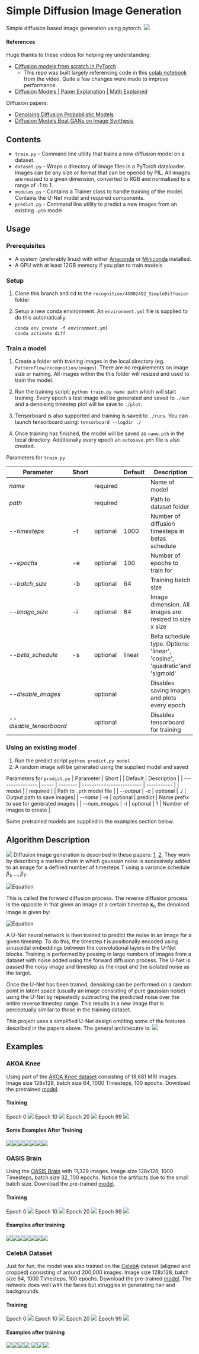 # Simple Diffusion Image Generation

Simple diffusion based image generation using pytorch.
![](https://hcloudh.com/nextcloud/s/TpPW8Z3EzCc3mP6/download/plot_epoch94.jpeg)
#### References

Huge thanks to these videos for helping my understanding:

* [Diffusion models from scratch in PyTorch](https://www.youtube.com/watch?v=a4Yfz2FxXiY&t=912s)
  * This repo was built largely referencing code in this [colab notebook](https://colab.research.google.com/drive/1sjy9odlSSy0RBVgMTgP7s99NXsqglsUL?usp=sharing) from the video. Quite a few changes were made to improve performance.
* [Diffusion Models | Paper Explanation | Math Explained](https://www.youtube.com/watch?v=HoKDTa5jHvg&t=1338s)

Diffusion papers:
* [Denoising Diffusion Probabilistic Models](https://arxiv.org/pdf/2006.11239.pdf)
* [Diffusion Models Beat GANs on Image Synthesis](https://arxiv.org/pdf/2105.05233.pdf)

## Contents
* `train.py` - Command line utility that trains a new diffusion model on a dataset.
* `dataset.py` - Wraps a directory of image files in a PyTorch dataloader. Images can be any size or format that can be opened by PIL. All images are resized to a given dimension, converted to RGB and normalised to a range of -1 to 1.
* `modules.py` - Contains a Trainer class to handle training of the model. Contains the U-Net model and required components.
* `predict.py` - Command line utility to predict a new images from an existing `.pth` model

## Usage
### Prerequisites

* A system (preferably linux) with either [Anaconda](https://www.anaconda.com/) or [Miniconda](https://docs.conda.io/en/latest/miniconda.html) installed.
* A GPU with at least 12GB memory if you plan to train models

### Setup

1. Clone this branch and cd to the `recognition/45802492_SimpleDiffusion
` folder
2. Setup a new conda environment. An `environment.yml` file is supplied to do this automatically.

   ```
   conda env create -f environment.yml
   conda activate diff
   
   ```
### Train a model
1. Create a folder with training images in the local directory (eg. `PatternFlow/recognition/images`). There are no requirements on image size or naming. All images within the this folder will resized and used to train the model.
2. Run the training script: `python train.py name path` which will start training. Every epoch a test image will be generated and saved to `./out` and a denoising timestep plot will be save to `./plot`.
   
3. Tensorboard is also supported and training is saved to `./runs`. You can launch tensorboard using: `tensorboard --logdir ./`

4. Once training has finished, the model will be saved as `name.pth` in the local directory. Additionally every epoch an `autosave.pth` file is also created.

Parameters for `train.py`

| Parameter                  | Short |          | Default                   | Description |
| ----------------           | ----- | -------- | ------------------------- | ----------- |
| _name_                     |       | required |                           | Name of model |
| _path_                     |       | required |                           | Path to dataset folder |
| _--timesteps_              |  -t   | optional | 1000                      | Number of diffusion timesteps in betas schedule|
| _--epochs_                 | -e    | optional | 100                       | Number of epochs to train for |
| _--batch_size_             | -b    | optional | 64                        | Training batch size |
| _--image_size_             | -i    | optional | 64                        | Image dimension. All images are resized to size x size |
| _--beta_schedule_          | -s    | optional | linear                    | Beta schedule type. Options: 'linear', 'cosine', 'quadratic'and 'sigmoid' |
| _--disable_images_         |       | optional |                           | Disables saving images and plots every epoch |
| _--disable_tensorboard_    |       | optional |                           | Disables tensorboard for training |

### Using an existing model
1. Run the predict script `python predict.py model`
2. A random image will be generated using the supplied model and saved

Parameters for `predict.py`
| Parameter                  | Short |          | Default                   | Description |
| ----------------           | ----- | -------- | ------------------------- | ----------- |
| _model_                    |       | required |                           | Path to `.pth` model file |
| _--output_                 |  -o   | optional | ./                        | Output path to save images|
| _--name_                   | -n    | optional | predict                   | Name prefix to use for generated images |
| _--num_images_             | -i    | optional | 1                         | Number of images to create |

Some pretrained models are supplied in the examples section below. 

## Algorithm Description
![](https://hcloudh.com/nextcloud/s/kRoAMTSQkJ4weZf/download/process.png)
Diffusion image generation is described in these papers: [1](https://arxiv.org/pdf/2006.11239.pdf), [2](https://arxiv.org/pdf/2105.05233.pdf). They work by describing a markov chain in which gaussain noise is sucessively added to an image for a defined number of timesteps $T$ using a variance schedule $\beta_1,...,\beta_T$.  

![Equation](https://latex.codecogs.com/png.image?\dpi{110}\bg{white}q(\mathbf{x}_t|\mathbf{x}_{t-1}):=\mathcal{N}(\mathbf{x}_t;\sqrt{1-\beta_t}\mathbf{x}_{t-1},&space;\beta_t&space;\mathbf{I}))

This is called the forward diffusion process. The reverse diffusion process is the opposite in that given an image at a certain timestep $\mathbf{x}_t$, the denoised image is given by:

![Equation](https://latex.codecogs.com/png.image?\dpi{110}\bg{white}p_\theta(\mathbf{x}_{t-1}|\mathbf{x}_t):=\mathcal{N}(\mathbf{x}_{t-1};\mathbf{\mu}(\mathbf{x}_t,t),\mathbf{\Sigma}_\theta(\mathbf{x}_t,t)))

A U-Net neural network is then trained to predict the noise in an image for a given timestep. To do this, the timestep $t$ is positionally encoded using sinusoidal embeddings between the convolutional layers in the U-Net blocks. Training is performed by passing in large numbers of images from a dataset with noise added using the forward diffusion process. The U-Net is passed the noisy image and timestep as the input and the isolated noise as the target.

Once the U-Net has been trained, denoising can be performed on a random point in latent space (usually an image consisting of pure gaussian noise) using the U-Net by repeatedly subtracting the predicted noise over the entire reverse timestep range. This results in a new image that is perceptually similar to those in the training dataset.

This project uses a simplified U-Net design omitting some of the features described in the papers above. The general architecutre is:
![](https://hcloudh.com/nextcloud/s/atkz7cBTeJEDAbW/download/unet.png)

## Examples

### AKOA Knee 
Using part of the [AKOA Knee dataset](https://nda.nih.gov/oai/) consisting of 18,681 MRI images. Image size 128x128, batch size 64, 1000 Timesteps, 100 epochs. Download the pretrained [model](https://hcloudh.com/nextcloud/s/zQ4FzxGJd2aXzA8/download/AKOA2.pth).
#### Training
Epoch 0
![](https://hcloudh.com/nextcloud/s/LdiWLFwsMtqGCPy/download/plot_epoch0.jpeg)
Epoch 10
![](https://hcloudh.com/nextcloud/s/Ho8apXrybbamXrS/download/plot_epoch10.jpeg)
Epoch 20
![](https://hcloudh.com/nextcloud/s/L6SfgoKzpWdCWam/download/plot_epoch20.jpeg)
Epoch 99
![](https://hcloudh.com/nextcloud/s/CZraXEaTGactfaz/download/plot_epoch99.jpeg)

#### Some Examples After Training
![](https://hcloudh.com/nextcloud/s/LEpJzmtMFHY2CyS/download/predict0.jpeg)![](https://hcloudh.com/nextcloud/s/EJCRb3wj43D75qN/download/predict1.jpeg)![](https://hcloudh.com/nextcloud/s/NT7RY7b7sLeXGSF/download/predict2.jpeg)![](https://hcloudh.com/nextcloud/s/KtfFcEYSjnyxiwz/download/predict3.jpeg)![](https://hcloudh.com/nextcloud/s/MzTR56qysE3N5pT/download/predict4.jpeg)![](https://hcloudh.com/nextcloud/s/WtKYfsEdo8nYq5q/download/predict5.jpeg)![](https://hcloudh.com/nextcloud/s/kTsjDgQSdfAibFY/download/predict6.jpeg)

### OASIS Brain
Using the [OASIS Brain](https://www.oasis-brains.org/) with 11,329 images. Image size 128x128, 1000 Timesteps, batch size 32, 100 epochs. Notice the artifacts due to the small batch size. Download the pre-trained [model](https://hcloudh.com/nextcloud/s/PpmLt5xTZLQHXHE/download/brain.pth).
#### Training
Epoch 0
![](https://hcloudh.com/nextcloud/s/rq2TPtAp3Aibj5x/download/plot_epoch0.jpeg)
Epoch 10
![](https://hcloudh.com/nextcloud/s/r3LLCparqbo77Xw/download/plot_epoch10.jpeg)
Epoch 20
![](https://hcloudh.com/nextcloud/s/PGaqHXzowryKtkB/download/plot_epoch20.jpeg)
Epoch 99
![](https://hcloudh.com/nextcloud/s/rNaFJptFKMTnz4X/download/plot_epoch99.jpeg)

#### Examples after training
![](https://hcloudh.com/nextcloud/s/QDdoBxFGF5RNLXg/download/predict2.jpeg)![](https://hcloudh.com/nextcloud/s/qZiA5zPDAxSAXgx/download/predict3.jpeg)![](https://hcloudh.com/nextcloud/s/84ftrCnnXJmgjGp/download/predict4.jpeg)![](https://hcloudh.com/nextcloud/s/EEodLTB24xiw6x2/download/predict6.jpeg)![](https://hcloudh.com/nextcloud/s/WjWceaEJ5BsbtJb/download/predict7.jpeg)![](https://hcloudh.com/nextcloud/s/4dkMk97t4KgFRRs/download/predict8.jpeg)![](https://hcloudh.com/nextcloud/s/S67ByeBPYtbq52G/download/predict9.jpeg)

### CelebA Dataset
Just for fun, the model was also trained on the [CelebA](https://mmlab.ie.cuhk.edu.hk/projects/CelebA.html) dataset (aligned and cropped) consisting of around 200,000 images. Image size 128x128, batch size 64, 1000 Timesteps, 100 epochs. Download the pre-trained [model](https://hcloudh.com/nextcloud/s/ma6ww8GF5XEoysT/download/celebA.pth). The network does well with the faces but struggles in generating hair and backgrounds.

#### Training 
Epoch 0
![](https://hcloudh.com/nextcloud/s/z3z6qcX2bz3dZGy/download/plot_epoch0.jpeg)
Epoch 10
![](https://hcloudh.com/nextcloud/s/weKD2Abeg57KD2w/download/plot_epoch10.jpeg)
Epoch 20
![](https://hcloudh.com/nextcloud/s/jSW944KfLSXXX9s/download/plot_epoch20.jpeg)
Epoch 99
![](https://hcloudh.com/nextcloud/s/toiR4mKsXemxaxM/download/plot_epoch99.jpeg)
#### Examples after training
![](https://hcloudh.com/nextcloud/s/xiEtPoB73REYZZk/download/predict5.jpeg)![](https://hcloudh.com/nextcloud/s/ggdw7wtLEEEWyoa/download/predict6.jpeg)![](https://hcloudh.com/nextcloud/s/jXaebSRSTpjC9Yq/download/predict7.jpeg)![](https://hcloudh.com/nextcloud/s/AiLLPETBajJbKzd/download/predict9.jpeg)
![](https://hcloudh.com/nextcloud/s/DYZCgkToCCMAg6o/download/predict11.jpeg)![](https://hcloudh.com/nextcloud/s/XC3a8EdwFtYF8gd/download/predict13.jpeg)![](https://hcloudh.com/nextcloud/s/BZa4PCZTPATniTs/download/predict12.jpeg)
